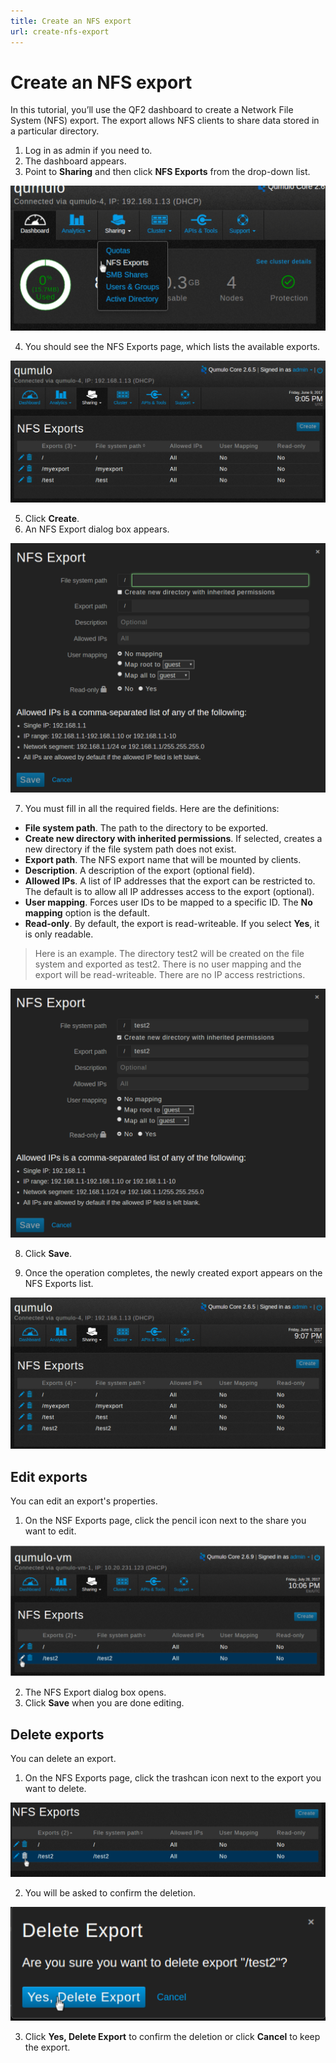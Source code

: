```yaml
---
title: Create an NFS export
url: create-nfs-export
---
```

# Create an NFS export

In this tutorial, you’ll use the QF2 dashboard to create a Network File System (NFS) export. The export allows NFS clients to share data stored in a particular directory.

1. Log in as admin if you need to.
2. The dashboard appears.
3. Point to **Sharing** and then click **NFS Exports** from the drop-down list.

![NFS Exports selection](images/nfs-export-select-menu.png)

4. You should see the NFS Exports page, which lists the available exports.

![NFS Exports create](images/nfs-export-1.png)

5. Click **Create**.
6. An NFS Export dialog box appears.

![NFS Export dialog box](images/nfs-export-create-1.png)

7. You must fill in all the required fields. Here are the definitions:

* **File system path**. The path to the directory to be exported.
* **Create new directory with inherited permissions**. If selected, creates a new directory if the file system path does not exist.
* **Export path**. The NFS export name that will be mounted by clients.
* **Description**. A description of  the export (optional field).
* **Allowed IPs**. A list of IP addresses that the export can be restricted to. The default is to allow all IP addresses access to the export (optional). 
* **User mapping**. Forces user IDs to be mapped to a specific ID. The **No mapping** option is the default.
* **Read-only**. By default, the export is read-writeable. If you select **Yes**, it is only readable.

>Here is an example. The directory test2 will be created on the file system and exported as test2. There is no user mapping and the export will be read-writeable. There are no IP access restrictions.

![NFS Export save](images/nfs-export-create-2.png)

8. Click **Save**.

9. Once the operation completes, the newly created export appears on the NFS Exports list.

![NFS Exports list](images/nfs-export-done.png)

## Edit exports

You can edit an export's properties. 

1. On the NSF Exports page, click the pencil icon next to the share you want to edit.

![NFS export-select-edit](images/nfs-export-select-edit01.png)

2. The NFS Export dialog box opens.
3. Click **Save** when you are done editing.

## Delete exports
You can delete an export.

1. On the NFS Exports page, click the trashcan icon next to the export you want to delete.

![NFS Exports-delete](images/nfs-export-select-delete-dir-test2.png)

2. You will be asked to confirm the deletion.

![NFS Exports delete-yes - Yes, Delete Export](images/nfs-export-confirm-del-test2.png)

3. Click **Yes, Delete Export** to confirm the deletion or click **Cancel** to keep the export.



